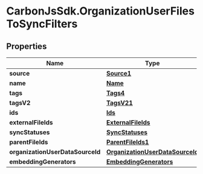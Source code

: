 # CarbonJsSdk.OrganizationUserFilesToSyncFilters

## Properties

Name | Type | Description | Notes
------------ | ------------- | ------------- | -------------
**source** | [**Source1**](Source1.md) |  | [optional] 
**name** | [**Name**](Name.md) |  | [optional] 
**tags** | [**Tags4**](Tags4.md) |  | [optional] 
**tagsV2** | [**TagsV21**](TagsV21.md) |  | [optional] 
**ids** | [**Ids**](Ids.md) |  | [optional] 
**externalFileIds** | [**ExternalFileIds**](ExternalFileIds.md) |  | [optional] 
**syncStatuses** | [**SyncStatuses**](SyncStatuses.md) |  | [optional] 
**parentFileIds** | [**ParentFileIds1**](ParentFileIds1.md) |  | [optional] 
**organizationUserDataSourceId** | [**OrganizationUserDataSourceId**](OrganizationUserDataSourceId.md) |  | [optional] 
**embeddingGenerators** | [**EmbeddingGenerators**](EmbeddingGenerators.md) |  | [optional] 


